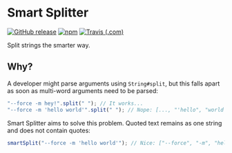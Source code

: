 # Smart Splitter

[![GitHub release](https://img.shields.io/github/release/Snooful/Smart-Splitter.svg?style=popout&label=github)](https://github.com/Snooful/Smart-Splitter/releases/latest)
[![npm](https://img.shields.io/npm/v/smart-splitter.svg?style=popout&colorB=red)](https://www.npmjs.com/package/smart-splitter)
[![Travis (.com)](https://img.shields.io/travis/com/Snooful/Smart-Splitter.svg?style=popout)](https://travis-ci.com/Snooful/Smart-Splitter)

Split strings the smarter way.

## Why?

A developer might parse arguments using `String#split`, but this falls apart as soon as multi-word arguments need to be parsed:

```js
"--force -m hey!".split(" "); // It works...
"--force -m 'hello world'".split(" "); // Nope: [..., "'hello", "world'"]
```

Smart Splitter aims to solve this problem. Quoted text remains as one string and does not contain quotes:

```js
smartSplit("--force -m 'hello world'"); // Nice: ["--force", "-m", "hello world"]
```
